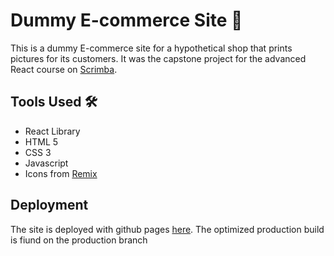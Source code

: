 # Dummy E-commerce Site 🛒

This is a dummy E-commerce site for a hypothetical shop that prints pictures for its customers.
It was the capstone project for the advanced React course on [Scrimba](https://scrimba.com/).

## Tools Used 🛠️

- React Library
- HTML 5
- CSS 3
- Javascript
- Icons from [Remix](https://github.com/Remix-Design/RemixIcon)

## Deployment

The site is deployed with github pages [here](). The optimized production build is fiund on the production branch
